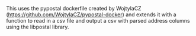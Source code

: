 This uses the pypostal dockerfile created by WojtylaCZ (https://github.com/WojtylaCZ/pypostal-docker) and extends it with a function to read in a csv file and output a csv with parsed address columns using the libpostal library.